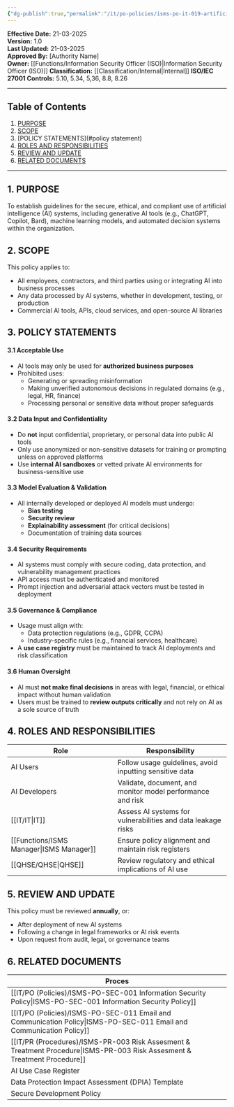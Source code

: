 ```yaml
---
{"dg-publish":true,"permalink":"/it/po-policies/isms-po-it-019-artificial-intelligence-ai-usage-policy/","tags":["policy","AI","Artificial"],"noteIcon":"default"}
---
```


**Effective Date:** 21-03-2025  
**Version:** 1.0  
**Last Updated:** 21-03-2025  
**Approved By:** [Authority Name]  
**Owner:**  [[Functions/Information Security Officer (ISO)\|Information Security Officer (ISO)]]
**Classification:** [[Classification/Internal\|Internal]]
**ISO/IEC 27001 Controls:** 5.10, 5.34, 5,36, 8.8, 8.26

---
## **Table of Contents**  
1. [PURPOSE](#purpose)  
2. [SCOPE](#scope)  
3. [POLICY STATEMENTS](#policy statement)  
4. [ROLES AND RESPONSIBILITIES](#roles-and-responsibilities)  
5. [REVIEW AND UPDATE](#review-and-update)  
6. [RELATED DOCUMENTS](#responsibilities)  

---
## **1. PURPOSE**  
To establish guidelines for the secure, ethical, and compliant use of artificial intelligence (AI) systems, including generative AI tools (e.g., ChatGPT, Copilot, Bard), machine learning models, and automated decision systems within the organization.
## **2. SCOPE**
This policy applies to:
- All employees, contractors, and third parties using or integrating AI into business processes
- Any data processed by AI systems, whether in development, testing, or production
- Commercial AI tools, APIs, cloud services, and open-source AI libraries
## **3. POLICY STATEMENTS** 
#### 3.1 Acceptable Use
- AI tools may only be used for **authorized business purposes**
- Prohibited uses:
    - Generating or spreading misinformation 
    - Making unverified autonomous decisions in regulated domains (e.g., legal, HR, finance)
    - Processing personal or sensitive data without proper safeguards
#### 3.2 Data Input and Confidentiality
- Do **not** input confidential, proprietary, or personal data into public AI tools
- Only use anonymized or non-sensitive datasets for training or prompting unless on approved platforms
- Use **internal AI sandboxes** or vetted private AI environments for business-sensitive use
#### 3.3 Model Evaluation & Validation
- All internally developed or deployed AI models must undergo:
    - **Bias testing**
    - **Security review**
    - **Explainability assessment** (for critical decisions)
    - Documentation of training data sources
#### 3.4 Security Requirements
- AI systems must comply with secure coding, data protection, and vulnerability management practices
- API access must be authenticated and monitored
- Prompt injection and adversarial attack vectors must be tested in deployment
#### 3.5 Governance & Compliance
- Usage must align with:
    - Data protection regulations (e.g., GDPR, CCPA)
    - Industry-specific rules (e.g., financial services, healthcare)
- A **use case registry** must be maintained to track AI deployments and risk classification
#### 3.6 Human Oversight
- AI must **not make final decisions** in areas with legal, financial, or ethical impact without human validation
- Users must be trained to **review outputs critically** and not rely on AI as a sole source of truth
## **4. ROLES AND RESPONSIBILITIES**

| **Role**         | **Responsibility**                                           |
| ---------------- | ------------------------------------------------------------ |
| AI Users         | Follow usage guidelines, avoid inputting sensitive data      |
| AI Developers    | Validate, document, and monitor model performance and risk   |
| [[IT/IT\|IT]]           | Assess AI systems for vulnerabilities and data leakage risks |
| [[Functions/ISMS Manager\|ISMS Manager]] | Ensure policy alignment and maintain risk registers          |
| [[QHSE/QHSE\|QHSE]]         | Review regulatory and ethical implications of AI use         |
## **5. REVIEW AND UPDATE**  
This policy must be reviewed **annually**, or:
- After deployment of new AI systems
- Following a change in legal frameworks or AI risk events
- Upon request from audit, legal, or governance teams  
## **6. RELATED DOCUMENTS**  

| Proces                                               |
| ---------------------------------------------------- |
| [[IT/PO (Policies)/ISMS-PO-SEC-001 Information Security Policy\|ISMS-PO-SEC-001 Information Security Policy]]      |
| [[IT/PO (Policies)/ISMS-PO-SEC-011 Email and Communication Policy\|ISMS-PO-SEC-011 Email and Communication Policy]]   |
| [[IT/PR (Procedures)/ISMS-PR-003 Risk Assesment & Treatment Procedure\|ISMS-PR-003 Risk Assesment & Treatment Procedure]] |
| AI Use Case Register                                 |
| Data Protection Impact Assessment (DPIA) Template    |
| Secure Development Policy                            |







